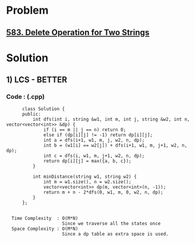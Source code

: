 # Problem

## [583. Delete Operation for Two Strings](https://leetcode.com/problems/delete-operation-for-two-strings/)


# Solution 

## 1) LCS - BETTER

       
      
      
   ### Code : (.cpp)
    
          class Solution {
          public:
              int dfs(int i, string &w1, int m, int j, string &w2, int n, vector<vector<int>> &dp) {
                  if (i == m || j == n) return 0;
                  else if (dp[i][j] != -1) return dp[i][j];
                  int a = dfs(i+1, w1, m, j, w2, n, dp);
                  int b = (w1[i] == w2[j]) + dfs(i+1, w1, m, j+1, w2, n, dp);
                  int c = dfs(i, w1, m, j+1, w2, n, dp);
                  return dp[i][j] = max({a, b, c});
              }

              int minDistance(string w1, string w2) {
                  int m = w1.size(), n = w2.size();
                  vector<vector<int>> dp(m, vector<int>(n, -1));
                  return m + n - 2*dfs(0, w1, m, 0, w2, n, dp);
              }
          };

 
      Time Complexity  : O(M*N) 
                         Since we traverse all the states once
      Space Complexity : O(M*N)
                         Since a dp table as extra space is used.
